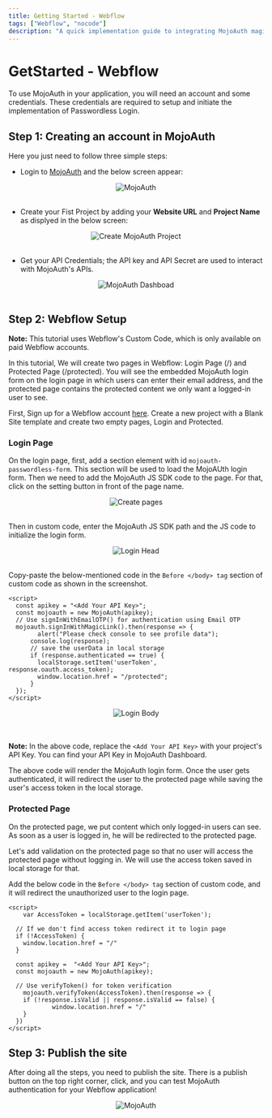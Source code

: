 ```yaml
---
title: Getting Started - Webflow
tags: ["Webflow", "nocode"]
description: "A quick implementation guide to integrating MojoAuth magic link to your Webflow site."
---
```


# GetStarted - Webflow

To use MojoAuth in your application, you will need an account and some credentials. These credentials are required to setup and initiate the implementation of Passwordless Login.

## Step 1: Creating an account in MojoAuth

Here you just need to follow three simple steps:
- Login to [MojoAuth](https://mojoauth.com/signin) and the below screen appear:

<div style="text-align:center">
  <img src="../../assets/common-images/login.png" alt="MojoAuth" />
</div>
<br/>

- Create your Fist Project by adding your **Website URL** and **Project Name** as displyed in the below screen:

<div style="text-align:center">
  <img src="../../assets/common-images/project.png" alt="Create MojoAuth Project" />
</div>
<br/>

- Get your API Credentials; the API key and API Secret are used to interact with MojoAuth's APIs.

<div style="text-align:center">
  <img src="../../assets/common-images/dashboard.png" alt="MojoAuth Dashboad" />
</div>
<br/>


## Step 2: Webflow Setup

**Note:** This tutorial uses Webflow's Custom Code, which is only available on paid Webflow accounts.

In this tutorial, We will create two pages in Webflow: Login Page (/) and Protected Page (/protected). You will see the embedded MojoAuth login form on the login page in which users can enter their email address, and the protected page contains the protected content we only want a logged-in user to see.

First, Sign up for a Webflow account [here](https://webflow.com/dashboard/signup). Create a new project with a Blank Site template and create two empty pages, Login and Protected.

### Login Page

On the login page, first, add a section element with id `mojoauth-passwordless-form`. This section will be used to load the MojoAUth login form. Then we need to add the MojoAuth JS SDK code to the page. For that, click on the setting button in front of the page name.

<div style="text-align:center">
  <img src="./images/static-page.png" alt="Create pages" />
</div>
<br/>

Then in custom code, enter the MojoAuth JS SDK path and the JS code to initialize the login form.

<div style="text-align:center">
  <img src="./images/login-head.png" alt="Login Head" />
</div>
<br/>

Copy-paste the below-mentioned code in the `Before </body> tag` section of custom code as shown in the screenshot.

```JS
<script>
  const apikey = "<Add Your API Key>";
  const mojoauth = new MojoAuth(apikey);
  // Use signInWithEmailOTP() for authentication using Email OTP
  mojoauth.signInWithMagicLink().then(response => {
  		alert("Please check console to see profile data");
      console.log(response);    
      // save the userData in local storage
      if (response.authenticated == true) {
        localStorage.setItem('userToken', response.oauth.access_token);
        window.location.href = "/protected";
      }
  });
</script>		
```

<div style="text-align:center">
  <img src="./images/login-body.png" alt="Login Body" />
</div>
<br/>
<br/>

**Note:** In the above code, replace the `<Add Your API Key>` with your project's API Key. You can find your API Key in MojoAuth Dashboard.

The above code will render the MojoAuth login form. Once the user gets authenticated, it will redirect the user to the protected page while saving the user's access token in the local storage.


### Protected Page

On the protected page, we put content which only logged-in users can see. As soon as a user is logged in, he will be redirected to the protected page. 

Let's add validation on the protected page so that no user will access the protected page without logging in. We will use the access token saved in local storage for that.

Add the below code in the `Before </body> tag` section of custom code, and it will redirect the unauthorized user to the login page.

```JS
<script>
	var AccessToken = localStorage.getItem('userToken');
  
  // If we don't find access token redirect it to login page
  if (!AccessToken) {
  	window.location.href = "/"
  }
  
  const apikey =  "<Add Your API Key>";
  const mojoauth = new MojoAuth(apikey);
  
  // Use verifyToken() for token verification
	mojoauth.verifyToken(AccessToken).then(response => {
    if (!response.isValid || response.isValid == false) {
			window.location.href = "/"
    }
  })
</script>
```

## Step 3: Publish the site

After doing all the steps, you need to publish the site. There is a publish button on the top right corner, click, and you can test MojoAuth authentication for your Webflow application!


<div style="text-align:center">
  <img src="../../assets/common-images/login.png" alt="MojoAuth" />
</div>
<br/>